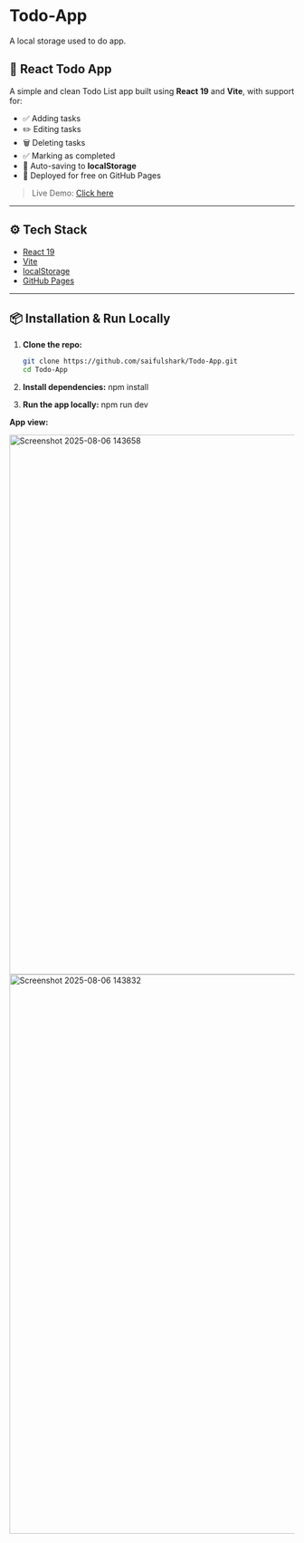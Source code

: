 # Todo-App
A local storage used to do app.
## 📝 React Todo App

A simple and clean Todo List app built using **React 19** and **Vite**, with support for:

- ✅ Adding tasks
- ✏️ Editing tasks
- 🗑️ Deleting tasks
- ✅ Marking as completed
- 💾 Auto-saving to **localStorage**
- 🚀 Deployed for free on GitHub Pages

> Live Demo: [Click here](https://saifulshark.github.io/Todo-App/)

---

## ⚙️ Tech Stack

- [React 19](https://reactjs.org/)
- [Vite](https://vitejs.dev/)
- [localStorage](https://developer.mozilla.org/en-US/docs/Web/API/Window/localStorage)
- [GitHub Pages](https://pages.github.com/)

---

## 📦 Installation & Run Locally

1. **Clone the repo:**

   ```bash
   git clone https://github.com/saifulshark/Todo-App.git
   cd Todo-App

2. **Install dependencies:**
   npm install

3. **Run the app locally:**
    npm run dev

**App view:**

<img width="946" height="954" alt="Screenshot 2025-08-06 143658" src="https://github.com/user-attachments/assets/f7dc3320-bcbf-4636-8197-5bf82d8efd4e" />

<img width="909" height="989" alt="Screenshot 2025-08-06 143832" src="https://github.com/user-attachments/assets/d24354fd-b1f2-4548-8c9d-eceea4edc9ac" />
